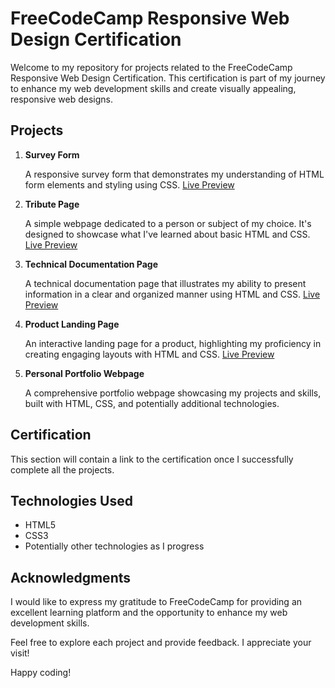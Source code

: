 # FreeCodeCamp Responsive Web Design Certification

Welcome to my repository for projects related to the FreeCodeCamp Responsive Web Design Certification. This certification is part of my journey to enhance my web development skills and create visually appealing, responsive web designs.

## Projects

1. **Survey Form**

   A responsive survey form that demonstrates my understanding of HTML form elements and styling using CSS.
   [Live Preview](https://ddevahmed.github.io/freecodecamp-Responsive-Web-Design-Certification/1.5_project_survey_form
)

2. **Tribute Page**

   A simple webpage dedicated to a person or subject of my choice. It's designed to showcase what I've learned about basic HTML and CSS.
   [Live Preview](https://ddevahmed.github.io/freecodecamp-Responsive-Web-Design-Certification/2.5_project_tribute_page
)

3. **Technical Documentation Page**

   A technical documentation page that illustrates my ability to present information in a clear and organized manner using HTML and CSS.
   [Live Preview](https://ddevahmed.github.io/freecodecamp-Responsive-Web-Design-Certification/3.4_project_technical_documentation_page)

4. **Product Landing Page**

   An interactive landing page for a product, highlighting my proficiency in creating engaging layouts with HTML and CSS.
   [Live Preview](https://ddevahmed.github.io/freecodecamp-Responsive-Web-Design-Certification/4.3_project_product_landing_page)

5. **Personal Portfolio Webpage**

   A comprehensive portfolio webpage showcasing my projects and skills, built with HTML, CSS, and potentially additional technologies.

## Certification

This section will contain a link to the certification once I successfully complete all the projects.

## Technologies Used

- HTML5
- CSS3
- Potentially other technologies as I progress

## Acknowledgments

I would like to express my gratitude to FreeCodeCamp for providing an excellent learning platform and the opportunity to enhance my web development skills.

Feel free to explore each project and provide feedback. I appreciate your visit!

Happy coding!
